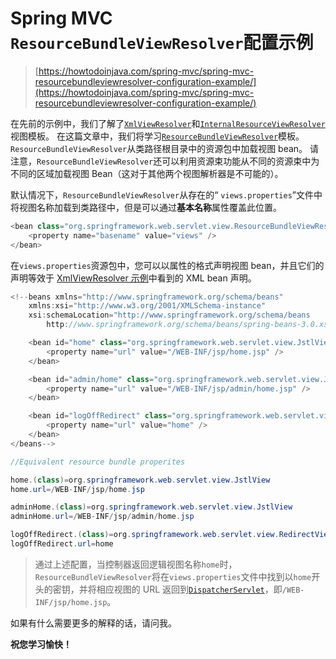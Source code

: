 # Spring MVC `ResourceBundleViewResolver`配置示例

> [https://howtodoinjava.com/spring-mvc/spring-mvc-resourcebundleviewresolver-configuration-example/](https://howtodoinjava.com/spring-mvc/spring-mvc-resourcebundleviewresolver-configuration-example/)

在先前的示例中，我们了解了[`XmlViewResolver`](//howtodoinjava.com/best-practices/spring-mvc-xmlviewresolver-configuration-example/)和[`InternalResourceViewResolver`](//howtodoinjava.com/spring/spring-mvc/spring-mvc-internalresourceviewresolver-configuration-example/)视图模板。 在这篇文章中，我们将学习[`ResourceBundleViewResolver`](https://docs.spring.io/spring/docs/current/javadoc-api/org/springframework/web/servlet/view/ResourceBundleViewResolver.html)模板。 `ResourceBundleViewResolver`从类路径根目录中的资源包中加载视图 bean。 请注意，`ResourceBundleViewResolver`还可以利用资源束功能从不同的资源束中为不同的区域加载视图 Bean（这对于其他两个视图解析器是不可能的）。

默认情况下，`ResourceBundleViewResolver`从存在的“ `views.properties`”文件中将视图名称加载到类路径中，但是可以通过**基本名称**属性覆盖此位置。

```java
<bean class="org.springframework.web.servlet.view.ResourceBundleViewResolver">
    <property name="basename" value="views" />
</bean>

```

在`views.properties`资源包中，您可以以属性的格式声明视图 bean，并且它们的声明等效于 [XmlViewResolver 示例](//howtodoinjava.com/best-practices/spring-mvc-xmlviewresolver-configuration-example/)中看到的 XML bean 声明。

```java
<!--beans xmlns="http://www.springframework.org/schema/beans"
    xmlns:xsi="http://www.w3.org/2001/XMLSchema-instance"
    xsi:schemaLocation="http://www.springframework.org/schema/beans
        http://www.springframework.org/schema/beans/spring-beans-3.0.xsd">

    <bean id="home" class="org.springframework.web.servlet.view.JstlView">
        <property name="url" value="/WEB-INF/jsp/home.jsp" />
    </bean>

    <bean id="admin/home" class="org.springframework.web.servlet.view.JstlView">
        <property name="url" value="/WEB-INF/jsp/admin/home.jsp" />
    </bean>

    <bean id="logOffRedirect" class="org.springframework.web.servlet.view.RedirectView">
        <property name="url" value="home" />
    </bean>
</beans-->

//Equivalent resource bundle properites

home.(class)=org.springframework.web.servlet.view.JstlView
home.url=/WEB-INF/jsp/home.jsp

adminHome.(class)=org.springframework.web.servlet.view.JstlView
adminHome.url=/WEB-INF/jsp/admin/home.jsp

logOffRedirect.(class)=org.springframework.web.servlet.view.RedirectView
logOffRedirect.url=home

```

> 通过上述配置，当控制器返回逻辑视图名称`home`时，`ResourceBundleViewResolver`将在`views.properties`文件中找到以`home`开头的密钥，并将相应视图的 URL 返回到[`DispatcherServlet`](//howtodoinjava.com/spring/spring-mvc/spring-mvc-hello-world-example/)，即`/WEB-INF/jsp/home.jsp`。

如果有什么需要更多的解释的话，请问我。

**祝您学习愉快！**